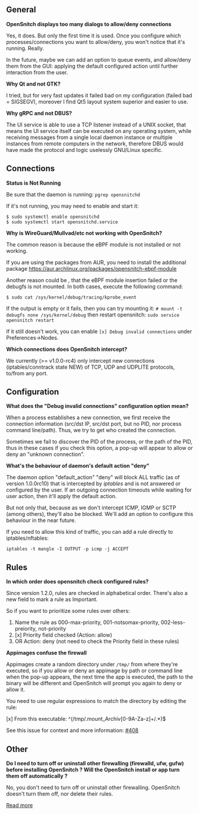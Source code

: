 General
---

**OpenSnitch displays too many dialogs to allow/deny connections**

Yes, it does. But only the first time it is used. Once you configure which processes/connections you want to allow/deny, you won't notice that it's running. Really.

In the future, maybe we can add an option to queue events, and allow/deny them from the GUI: applying the default configured action until further interaction from the user.


**Why Qt and not GTK?**

I tried, but for very fast updates it failed bad on my configuration (failed bad = SIGSEGV), moreover I find Qt5 layout system superior and easier to use.


**Why gRPC and not DBUS?**

The UI service is able to use a TCP listener instead of a UNIX socket, that means the UI service itself can be executed on any operating system, while receiving messages from a single local daemon instance or multiple instances from remote computers in the network, therefore DBUS would have made the protocol and logic uselessly GNU/Linux specific.

Connections
---

**Status is Not Running**

Be sure that the daemon is running: `pgrep opensnitchd`

If it's not running, you may need to enable and start it: 

```
$ sudo systemctl enable opensnitchd
$ sudo systemctl start opensnitchd.service 
```

**Why is WireGuard/Mullvad/etc not working with OpenSnitch?**

The common reason is because the eBPF module is not installed or not working.

If you are using the packages from AUR, you need to install the additional package https://aur.archlinux.org/packages/opensnitch-ebpf-module

Another reason could be , that the eBPF module insertion failed or the debugfs is not mounted. In both cases, execute the following command:

`$ sudo cat /sys/kernel/debug/tracing/kprobe_event`

If the output is empty or it fails, then you can try mounting it: `# mount -t debugfs none /sys/kernel/debug` then restart opensnitch: `sudo service opensnitch restart`

If it still doesn't work, you can enable `[x] Debug invalid connections` under Preferences->Nodes.

**Which connections does OpenSnitch intercept?**

We currently (>= v1.0.0-rc4) only intercept new connections (iptables/conntrack state NEW) of TCP, UDP and UDPLITE protocols, to/from any port.

Configuration
---

**What does the "Debug invalid connections" configuration option mean?**

When a process establishes a new connection, we first receive the connection information (src/dst IP, src/dst port, but no PID, nor process command line/path). Thus, we try to get who created the connection.

Sometimes we fail to discover the PID of the process, or the path of the PID, thus in these cases if you check this option, a pop-up will appear to allow or deny an "unknown connection".

**What's the behaviour of daemon's default action "deny"**

The daemon option "default_action" "deny" will block ALL traffic (as of version 1.0.0rc10) that is intercepted by _iptables_ and is not answered or configured by the user. If an outgoing connection timeouts while waiting for user action, then it'll apply the default action.

But not only that, because as we don't intercept ICMP, IGMP or SCTP (among others), they'll also be blocked. We'll add an option to configure this behaviour in the near future.

If you need to allow this kind of traffic, you can add a rule directly to iptables/nftables:

`iptables -t mangle -I OUTPUT -p icmp -j ACCEPT`

Rules
---

**In which order does opensnitch check configured rules?**

Since version 1.2.0, rules are checked in alphabetical order. There's also a new field to mark a rule as Important.

So if you want to prioritize some rules over others:
1. Name the rule as 000-max-priority, 001-notsomax-priority, 002-less-preiority, not-priority
2. [x] Priority field checked (Action: allow)
3. OR Action: deny (not need to check the Priority field in these rules)

**Appimages confuse the firewall**

Appimages create a random directory under `/tmp/` from where they're executed, so if you allow or deny an appimage by path or command line when the pop-up appears, the next time the app is executed, the path to the binary will be different and OpenSnitch will prompt you again to deny or allow it.

You need to use regular expressions to match the directory by editing the rule:

[x] From this executable: ^(/tmp/\.mount_Archiv[0-9A-Za-z]+/.*)$

See this issue for context and more information: [#408](https://github.com/evilsocket/opensnitch/issues/408)

Other
---

**Do I need to turn off or uninstall other firewalling (firewalld, ufw, gufw) before installing OpenSnitch ? Will the OpenSnitch install or app turn them off automatically ?**

No, you don't need to turn off or uninstall other firewalling. OpenSnitch doesn't turn them off, nor delete their rules.

[Read more](https://github.com/evilsocket/opensnitch/wiki/Dependencies-and-how-it-works)
